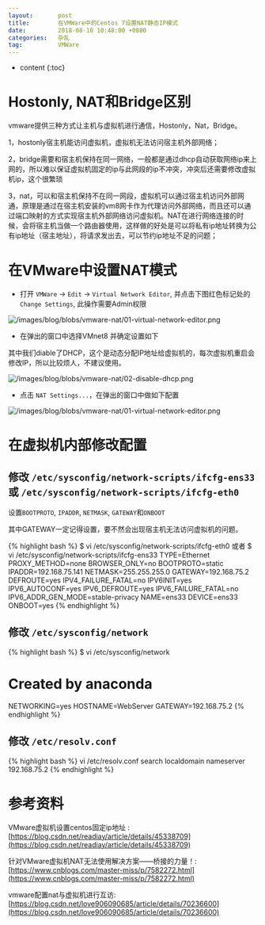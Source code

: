 ```yaml
---
layout:       post
title:        在VMWare中的Centos 7设置NAT静态IP模式
date:         2018-08-10 10:48:00 +0800
categories:   杂乱
tag:          VMWare
---
```


* content
{:toc}


Hostonly, NAT和Bridge区别
======================

vmware提供三种方式让主机与虚拟机进行通信，Hostonly，Nat，Bridge。

1，hostonly宿主机能访问虚拟机，虚拟机无法访问宿主机外部网络；

2，bridge需要和宿主机保持在同一网络，一般都是通过dhcp自动获取网络ip来上网的，所以难以保证虚拟机固定的ip与此网段的ip不冲突，冲突后还需要修改虚拟机ip，这个很繁琐

3，nat，可以和宿主机保持不在同一网段，虚拟机可以通过宿主机访问外部网通，原理是通过在宿主机安装的vm8网卡作为代理访问外部网络，而且还可以通过端口映射的方式实现宿主机外部网络访问虚拟机。NAT在进行网络连接的时候，会将宿主机当做一个路由器使用，这样做的好处是可以将私有ip地址转换为公有ip地址（宿主地址），将请求发出去，可以节约ip地址不足的问题；


在VMware中设置NAT模式
======================

+ 打开 `VMWare` -> `Edit` -> `Virtual Network Editor`, 并点击下图红色标记处的`Change Settings`, 此操作需要Admin权限

![/images/blog/blobs/vmware-nat/01-virtual-network-editor.png](/images/blog/blobs/vmware-nat/01-virtual-network-editor.png)

+ 在弹出的窗口中选择VMnet8 并确定设置如下

其中我们diable了DHCP，这个是动态分配IP地址给虚拟机的，每次虚拟机重启会修改IP，所以比较烦人，不建议使用。

![/images/blog/blobs/vmware-nat/02-disable-dhcp.png](/images/blog/blobs/vmware-nat/02-disable-dhcp.png)

+ 点击 `NAT Settings...`，在弹出的窗口中做如下配置

![/images/blog/blobs/vmware-nat/01-virtual-network-editor.png](/images/blog/blobs/vmware-nat/03-gateway.png)


在虚拟机内部修改配置
======================

修改 `/etc/sysconfig/network-scripts/ifcfg-ens33` 或 `/etc/sysconfig/network-scripts/ifcfg-eth0`
----------------------

设置`BOOTPROTO`, `IPADDR`, `NETMASK`, `GATEWAY`和`ONBOOT`

其中GATEWAY一定记得设置，要不然会出现宿主机无法访问虚拟机的问题。

{% highlight bash %}
$ vi /etc/sysconfig/network-scripts/ifcfg-eth0
或者
$ vi /etc/sysconfig/network-scripts/ifcfg-ens33
TYPE=Ethernet
PROXY_METHOD=none
BROWSER_ONLY=no
BOOTPROTO=static
IPADDR=192.168.75.141
NETMASK=255.255.255.0
GATEWAY=192.168.75.2
DEFROUTE=yes
IPV4_FAILURE_FATAL=no
IPV6INIT=yes
IPV6_AUTOCONF=yes
IPV6_DEFROUTE=yes
IPV6_FAILURE_FATAL=no
IPV6_ADDR_GEN_MODE=stable-privacy
NAME=ens33
DEVICE=ens33
ONBOOT=yes
{% endhighlight %}

修改 `/etc/sysconfig/network`
----------------------

{% highlight bash %}
$ vi /etc/sysconfig/network
# Created by anaconda
NETWORKING=yes
HOSTNAME=WebServer
GATEWAY=192.168.75.2
{% endhighlight %}

修改 `/etc/resolv.conf `
----------------------

{% highlight bash %}
vi /etc/resolv.conf
search localdomain
nameserver 192.168.75.2
{% endhighlight %}


参考资料 
======================

VMware虚拟机设置centos固定ip地址 : [https://blog.csdn.net/readiay/article/details/45338709](https://blog.csdn.net/readiay/article/details/45338709)

针对VMware虚拟机NAT无法使用解决方案——桥接的力量！: [https://www.cnblogs.com/master-miss/p/7582272.html](https://www.cnblogs.com/master-miss/p/7582272.html)

vmware配置nat与虚拟机进行互访: [https://blog.csdn.net/love906090685/article/details/70236600](https://blog.csdn.net/love906090685/article/details/70236600)